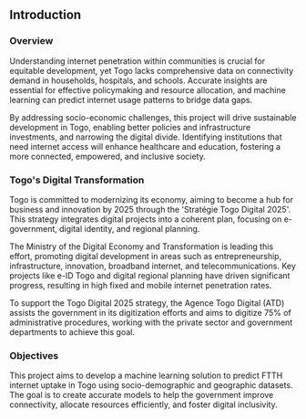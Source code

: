 ## **Introduction**
### **Overview**

Understanding internet penetration within communities is crucial for equitable development, yet Togo lacks comprehensive data on connectivity demand in households, hospitals, and schools. Accurate insights are essential for effective policymaking and resource allocation, and machine learning can predict internet usage patterns to bridge data gaps.

By addressing socio-economic challenges, this project will drive sustainable development in Togo, enabling better policies and infrastructure investments, and narrowing the digital divide. Identifying institutions that need internet access will enhance healthcare and education, fostering a more connected, empowered, and inclusive society.



### **Togo's Digital Transformation**
Togo is committed to modernizing its economy, aiming to become a hub for business and innovation by 2025 through the 'Stratégie Togo Digital 2025'. This strategy integrates digital projects into a coherent plan, focusing on e-government, digital identity, and regional planning.

The Ministry of the Digital Economy and Transformation is leading this effort, promoting digital development in areas such as entrepreneurship, infrastructure, innovation, broadband internet, and telecommunications. Key projects like e-ID Togo and digital regional planning have driven significant progress, resulting in high fixed and mobile internet penetration rates.

To support the Togo Digital 2025 strategy, the Agence Togo Digital (ATD) assists the government in its digitization efforts and aims to digitize 75% of administrative procedures, working with the private sector and government departments to achieve this goal.

### **Objectives**
This project aims to develop a machine learning solution to predict FTTH internet uptake in Togo using socio-demographic and geographic datasets. The goal is to create accurate models to help the government improve connectivity, allocate resources efficiently, and foster digital inclusivity.

